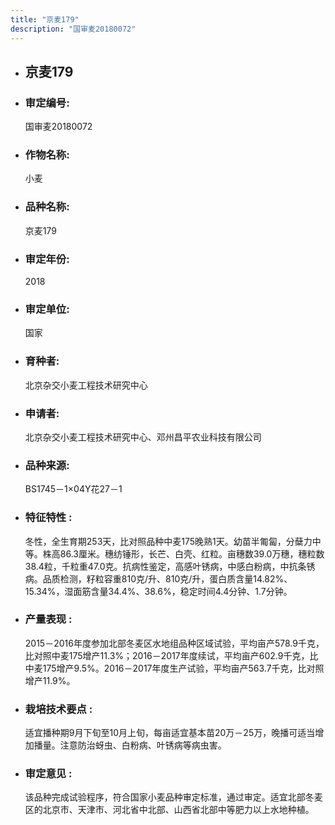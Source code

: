 ```yaml
---
title: "京麦179"
description: "国审麦20180072"
---
```

* ## 京麦179
* ###  审定编号:  
   国审麦20180072

*  ### 作物名称:  
   小麦

*   ###  品种名称: 
    京麦179

*   ### 审定年份: 
    2018

*   ### 审定单位:  
    国家

*   ### 育种者:  
    北京杂交小麦工程技术研究中心

*   ### 申请者:  
    北京杂交小麦工程技术研究中心、邓州昌平农业科技有限公司

*   ### 品种来源:  
    BS1745－1×04Y花27－1

*   ### 特征特性 : 
    冬性，全生育期253天，比对照品种中麦175晚熟1天。幼苗半匍匐，分蘖力中等。株高86.3厘米。穗纺锤形，长芒、白壳、红粒。亩穗数39.0万穗，穗粒数38.4粒，千粒重47.0克。抗病性鉴定，高感叶锈病，中感白粉病，中抗条锈病。品质检测，籽粒容重810克/升、810克/升，蛋白质含量14.82%、15.34%，湿面筋含量34.4%、38.6%，稳定时间4.4分钟、1.7分钟。

*   ### 产量表现 : 
    2015－2016年度参加北部冬麦区水地组品种区域试验，平均亩产578.9千克，比对照中麦175增产11.3%；2016－2017年度续试，平均亩产602.9千克，比中麦175增产9.5%。2016－2017年度生产试验，平均亩产563.7千克，比对照增产11.9%。

*   ### 栽培技术要点 : 
    适宜播种期9月下旬至10月上旬，每亩适宜基本苗20万－25万，晚播可适当增加播量。注意防治蚜虫、白粉病、叶锈病等病虫害。

*   ### 审定意见 : 
    该品种完成试验程序，符合国家小麦品种审定标准，通过审定。适宜北部冬麦区的北京市、天津市、河北省中北部、山西省北部中等肥力以上水地种植。
